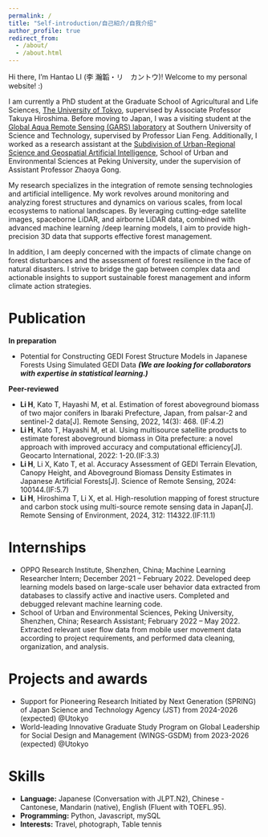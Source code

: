 ```yaml
---
permalink: /
title: "Self-introduction/自己紹介/自我介绍"
author_profile: true
redirect_from: 
  - /about/
  - /about.html
---
```


Hi there, I’m Hantao LI (李 瀚韜・リ　カントウ)! Welcome to my personal website! :)

I am currently a PhD student at the Graduate School of Agricultural and Life Sciences, [The University of Tokyo](https://www.u-tokyo.ac.jp/ja/index.html), supervised by Associate Professor Takuya Hiroshima. Before moving to Japan, I was a visiting student at the [Global Aqua Remote Sensing (GARS) laboratory](https://garslab.com/) at Southern University of Science and Technology, supervised by Professor Lian Feng. Additionally, I worked as a research assistant at the [Subdivision of Urban-Regional Science and Geospatial Artificial Intelligence](https://supdgeoai.wordpress.com/), School of Urban and Environmental Sciences at Peking University, under the supervision of Assistant Professor Zhaoya Gong.

My research specializes in the integration of remote sensing technologies and artificial intelligence. My work revolves around monitoring and analyzing forest structures and dynamics on various scales, from local ecosystems to national landscapes. By leveraging cutting-edge satellite images, spaceborne LiDAR, and airborne LiDAR data, combined with advanced machine learning /deep learning models, I aim to provide high-precision 3D data that supports effective forest management.

In addition, I am deeply concerned with the impacts of climate change on forest disturbances and the assessment of forest resilience in the face of natural disasters. I strive to bridge the gap between complex data and actionable insights to support sustainable forest management and inform climate action strategies.

Publication
======
**In preparation**
- Potential for Constructing GEDI Forest Structure Models in Japanese Forests Using Simulated GEDI Data ***(We are looking for collaborators with expertise in statistical learning.)***

**Peer-reviewed**
- **Li H**, Kato T, Hayashi M, et al. Estimation of forest aboveground biomass of two major conifers in Ibaraki Prefecture, Japan, from palsar-2 and sentinel-2 data[J]. Remote Sensing, 2022, 14(3): 468. (IF:4.2)
- **Li H**, Kato T, Hayashi M, et al. Using multisource satellite products to estimate forest aboveground biomass in Oita prefecture: a novel approach with improved accuracy and computational efficiency[J]. Geocarto International, 2022: 1-20.(IF:3.3)
- **Li H**, Li X, Kato T, et al. Accuracy Assessment of GEDI Terrain Elevation, Canopy Height, and Aboveground Biomass Density Estimates in Japanese Artificial Forests[J]. Science of Remote Sensing, 2024: 100144.(IF:5.7)
- **Li H**, Hiroshima T, Li X, et al. High-resolution mapping of forest structure and carbon stock using multi-source remote sensing data in Japan[J]. Remote Sensing of Environment, 2024, 312: 114322.(IF:11.1)

Internships
======
-  OPPO Research Institute, Shenzhen, China; Machine Learning Researcher Intern; December 2021 – February 2022. Developed deep learning models based on large-scale user behavior data extracted from databases to classify active and inactive users. Completed and debugged relevant machine learning code.
-  School of Urban and Environmental Sciences, Peking University, Shenzhen, China; Research Assistant; February 2022 – May 2022. Extracted relevant user flow data from mobile user movement data according to project requirements, and performed data cleaning, organization, and analysis.

Projects and awards
======
- Support for Pioneering Research Initiated by Next Generation (SPRING) of Japan Science and Technology Agency (JST) from 2024-2026 (expected) @Utokyo
- World-leading Innovative Graduate Study Program on Global Leadership for Social Design and Management (WINGS-GSDM) from 2023-2026 (expected) @Utokyo

Skills
======
- **Language:** Japanese (Conversation with JLPT.N2), Chinese -Cantonese, Mandarin (native), English (Fluent with TOEFL.95).
- **Programming:** Python, Javascript, mySQL
- **Interests:** Travel, photograph, Table tennis

